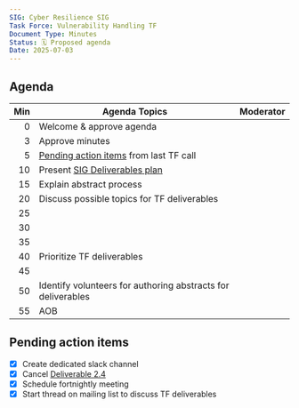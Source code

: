 ```yaml
---
SIG: Cyber Resilience SIG
Task Force: Vulnerability Handling TF
Document Type: Minutes
Status: 🗓️ Proposed agenda
Date: 2025-07-03
---
```


##  Agenda

| Min | Agenda Topics | Moderator |
| --: | ----- | --- |
|   0 | Welcome & approve agenda | |
|   3 | Approve minutes | |
|   5 | [Pending action items](#pending-action-items) from last TF call | |
|  10 | Present [SIG Deliverables plan](https://github.com/orcwg/orcwg/blob/main/cyber-resilience-sig/deliverables.md) | |
|  15 | Explain abstract process | |
|  20 | Discuss possible topics for TF deliverables | |
|  25 |  | |
|  30 |  | |
|  35 |  | |
|  40 | Prioritize TF deliverables | |
|  45 |  | |
|  50 | Identify volunteers for authoring abstracts for deliverables | |
|  55 | AOB | |

## Pending action items

- [X] Create dedicated slack channel
- [X] Cancel [Deliverable 2.4][deliverable-2-4]
- [X] Schedule fortnightly meeting
- [X] Start thread on mailing list to discuss TF deliverables

[TF]: https://github.com/orcwg/orcwg/tree/main/cyber-resilience-sig#vulnerability-handling-tf
[PT 3 liaison notes]: https://github.com/orcwg/orcwg/tree/main/cyber-resilience-sig/coordination/cen-cenelec-wg-9
[deliverable-2-2]: https://github.com/orcwg/orcwg/blob/main/cyber-resilience-sig/coordination/cen-cenelec-wg-9/deliverable-2-2.md
[deliverable-2-4]: https://github.com/orcwg/orcwg/blob/main/cyber-resilience-sig/coordination/cen-cenelec-wg-9/deliverable-2-4.md
